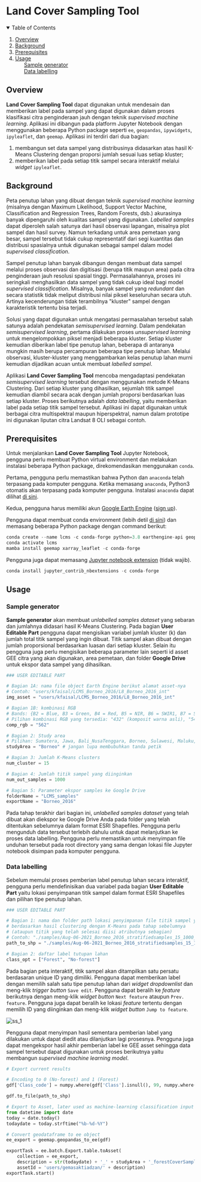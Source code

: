 # Land Cover Sampling Tool

<!-- TABLE OF CONTENTS -->
<details open="open">
  <summary>Table of Contents</summary>
  <ol>
    <li><a href="#overview">Overview</a></li>
    <li><a href="#background">Background</a></li>
    <li><a href="#prerequisites">Prerequisites</a></li>
    <li><a href="#usage">Usage</a>
      <ul>
        <a href="#sample-generator">Sample generator</a>
      </ul>
      <ul>
        <a href="#data-labelling">Data labelling</a>
      </ul>
    </li>
  </ol>
</details>

## Overview
**Land Cover Sampling Tool** dapat digunakan untuk mendesain dan memberikan label pada sampel yang dapat digunakan dalam proses klasifikasi citra penginderaan jauh dengan teknik *supervised machine learning*. Aplikasi ini dibangun pada platform Jupyter Notebook dengan menggunakan beberapa Python package seperti `ee`, `geopandas`, `ipywidgets`, `ipyleaflet`, dan `geemap`. Aplikasi ini terdiri dari dua bagian: 
1. membangun set data sampel yang distribusinya didasarkan atas hasil K-Means Clustering dengan proporsi jumlah sesuai luas setiap kluster; 
2. memberikan label pada setiap titik sampel secara interaktif melalui *widget* `ipyleaflet`.

## Background
Peta penutup lahan yang dibuat dengan teknik *supervised machine learning* (misalnya dengan Maximum Likelihood, Support Vector Machine, Classification and Regression Trees, Random Forests, dsb.) akurasinya banyak dipengaruhi oleh kualitas sampel yang digunakan. *Labelled samples* dapat diperoleh salah satunya dari hasil observasi lapangan, misalnya plot sampel dan hasil survey. Namun terkadang untuk area pemetaan yang besar, sampel tersebut tidak cukup representatif dari segi kuantitas dan distribusi spasialnya untuk digunakan sebagai sampel dalam model *supervised classification*.

Sampel penutup lahan banyak dibangun dengan membuat data sampel melalui proses observasi dan digitisasi (berupa titik maupun area) pada citra penginderaan jauh resolusi spasial tinggi. Permasalahannya, proses ini seringkali menghasilkan data sampel yang tidak cukup ideal bagi model *supervised classification*. Misalnya, banyak sampel yang *redundant* dan secara statistik tidak meliput distribusi nilai piksel keseluruhan secara utuh. Artinya kecenderungan tidak terambilnya "kluster" sampel dengan karakteristik tertentu bisa terjadi.

Solusi yang dapat digunakan untuk mengatasi permasalahan tersebut salah satunya adalah pendekatan *semisupervised learning*. Dalam pendekatan *semisupervised learning*, pertama dilakukan proses *unsupervised learning* untuk mengelompokkan piksel menjadi beberapa kluster. Setiap kluster kemudian diberikan label tipe penutup lahan, beberapa di antaranya mungkin masih berupa percampuran beberapa tipe penutup lahan. Melalui observasi, kluster-kluster yang menggambarkan kelas penutup lahan murni kemudian dijadikan acuan untuk membuat *labelled sampel*.

Aplikasi **Land Cover Sampling Tool** mencoba mengadaptasi pendekatan *semisupervised learning* tersebut dengan menggunakan metode K-Means Clustering. Dari setiap kluster yang dihasilkan, sejumlah titik sampel kemudian diambil secara acak dengan jumlah proporsi berdasarkan luas setiap kluster. Proses berikutnya adalah *data labelling*, yaitu memberikan label pada setiap titik sampel tersebut. Aplikasi ini dapat digunakan untuk berbagai citra multispektral maupun hiperspektral, namun dalam prototipe ini digunakan liputan citra Landsat 8 OLI sebagai contoh.

## Prerequisites
Untuk menjalankan **Land Cover Sampling Tool** Jupyter Notebook, pengguna perlu membuat Python virtual environment dan melakukan instalasi beberapa Python package, direkomendasikan menggunakan `conda`.

Pertama, pengguna perlu memastikan bahwa Python dan `anaconda` telah terpasang pada komputer pengguna. Ketika memasang `anaconda`, Python3 otomatis akan terpasang pada komputer pengguna. Instalasi `anaconda` dapat dilihat [di sini](https://docs.anaconda.com/anaconda/install/index.html).

Kedua, pengguna harus memiliki akun [Google Earth Engine](https://earthengine.google.com/) ([sign up](https://accounts.google.com/signin/v2/identifier?service=ah&passive=true&continue=https%3A%2F%2Fuc.appengine.google.com%2F_ah%2Fconflogin%3Fcontinue%3Dhttps%3A%2F%2Fsignup.earthengine.google.com%2F&flowName=GlifWebSignIn&flowEntry=ServiceLogin)).

Pengguna dapat membuat conda environment (lebih detil [di sini](https://docs.conda.io/projects/conda/en/latest/user-guide/tasks/manage-environments.html)) dan memasang beberapa Python package dengan command berikut:

```python
conda create --name lcms -c conda-forge python=3.8 earthengine-api geopandas mamba
conda activate lcms
mamba install geemap xarray_leaflet -c conda-forge
```

Pengguna juga dapat memasang [Jupyter notebook extension](https://github.com/ipython-contrib/jupyter_contrib_nbextensions) (tidak wajib).
```python
conda install jupyter_contrib_nbextensions -c conda-forge
```

## Usage
### Sample generator
**Sample generator** akan membuat *unlabelled samples dataset* yang sebaran dan jumlahnya didasari hasil K-Means Clustering. Pada bagian **User Editable Part** pengguna dapat mengisikan variabel jumlah kluster (k) dan jumlah total titik sampel yang ingin dibuat. Titik sampel akan dibuat dengan jumlah proporsional berdasarkan luasan dari setiap kluster. Selain itu pengguna juga perlu mengisikan beberapa parameter lain seperti id asset GEE citra yang akan digunakan, area pemetaan, dan folder **Google Drive** untuk ekspor data sampel yang dihasilkan.
```python
### USER EDITABLE PART

# Bagian 1A: nama file object Earth Engine berikut alamat asset-nya
# Contoh: "users/kfaisal/LCMS_Borneo_2016/L8_Borneo_2016_int" 
img_asset = "users/kfaisal/LCMS_Borneo_2016/L8_Borneo_2016_int"

# Bagian 1B: kombinasi RGB
# Bands: {B2 = Blue, B3 = Green, B4 = Red, B5 = NIR, B6 = SWIR1, B7 = SWIR2}
# Pilihan kombinasi RGB yang tersedia: "432" (komposit warna asli), "543", "562", "563", "564", "567"
comp_rgb = "562"

# Bagian 2: Study area
# Pilihan: Sumatera, Jawa, Bali_NusaTenggara, Borneo, Sulawesi, Maluku, Papua
studyArea = "Borneo" # jangan lupa membubuhkan tanda petik

# Bagian 3: Jumlah K-Means clusters
num_cluster = 15

# Bagian 4: Jumlah titik sampel yang diinginkan
num_out_samples = 1000

# Bagian 5: Parameter ekspor samples ke Google Drive
folderName = "LCMS_samples"
exportName = "Borneo_2016"
```
Pada tahap terakhir dari bagian ini, *unlabelled samples dataset* yang telah dibuat akan diekspor ke Google Drive Anda pada folder yang telah ditentukan sebelumnya dalam format ESRI Shapefiles. Pengguna perlu mengunduh data tersebut terlebih dahulu untuk dapat melanjutkan ke proses data labelling. Pengguna perlu memastikan untuk menyimpan file unduhan tersebut pada root directory yang sama dengan lokasi file Jupyter notebook disimpan pada komputer pengguna.

### Data labelling
Sebelum memulai proses pemberian label penutup lahan secara interaktif, pengguna perlu mendefinisikan dua variabel pada bagian **User Editable Part** yaitu lokasi penyimpanan titik sampel dalam format ESRI Shapefiles dan pilihan tipe penutup lahan.
```python
### USER EDITABLE PART

# Bagian 1: nama dan folder path lokasi penyimpanan file titik sampel yang dibuat 
# berdasarkan hasil clustering dengan K-Means pada tahap sebelumnya 
# (ataupun titik yang telah selesai diisi atributnya sebagian)
# Contoh: "./samples/Aug-06-2021_Borneo_2016_stratifiedsamples_15_1000_gcs.shp"
path_to_shp = "./samples/Aug-06-2021_Borneo_2016_stratifiedsamples_15_1000_gcs.shp"

# Bagian 2: daftar label tutupan lahan
class_opt = ["Forest", "No-forest"]
```

Pada bagian peta interaktif, titik sampel akan ditampilkan satu persatu berdasaran unique ID yang dimiliki. Pengguna dapat memberikan label dengan memilih salah satu tipe penutup lahan dari *widget dropdownlist* dan meng-klik *trigger button* `Save edit`. Pengguna dapat beralih ke *feature* berikutnya dengan meng-klik *widget button* `Next feature` ataupun `Prev. feature`. Pengguna juga dapat beralih ke lokasi *feature* tertentu dengan memilih ID yang diinginkan dan meng-klik *widget button* `Jump to feature`.

![ss_1](https://user-images.githubusercontent.com/60416865/131251370-8e5cbc5a-cf2f-4707-962a-f352055ad1bd.png)

Pengguna dapat menyimpan hasil sementara pemberian label yang dilakukan untuk dapat diedit atau dilanjutkan lagi prosesnya. Pengguna juga dapat mengekspor hasil akhir pemberian label ke GEE asset sehingga data sampel tersebut dapat digunakan untuk proses berikutnya yaitu membangun *supervised machine learning model*.

```python
# Export current results

# Encoding to 0 (No-forest) and 1 (Forest)
gdf['Class_code'] = numpy.where(gdf['Class'].isnull(), 99, numpy.where(gdf['Class'] == 'Forest', 1, 0))

gdf.to_file(path_to_shp)
```
```python
# Export to Asset, later used as machine-learning classification input in GEE
from datetime import date
today = date.today()
todaydate = today.strftime("%b-%d-%Y")

# Convert geodataframe to ee object
ee_export = geemap.geopandas_to_ee(gdf)

exportTask = ee.batch.Export.table.toAsset(
    collection = ee_export,
    description = str(todaydate) + '_' + studyArea + '_forestCoverSamples',
    assetId = 'users/gemasaktiadzan/' + description)
exportTask.start()
```
